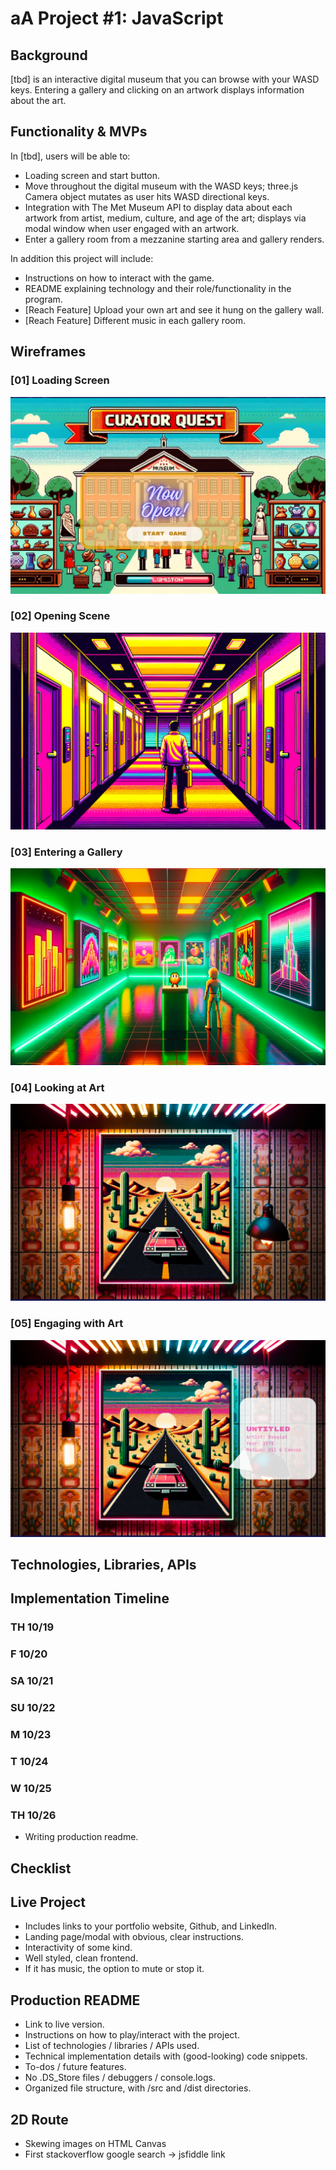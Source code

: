 # aA Project #1: JavaScript

## Background
[tbd] is an interactive digital museum that you can browse with your WASD keys. 
Entering a gallery and clicking on an artwork displays information about the art.




## Functionality & MVPs
In [tbd], users will be able to:
- Loading screen and start button.
- Move throughout the digital museum with the WASD keys; three.js Camera object mutates as user hits WASD directional keys.
- Integration with The Met Museum API to display data about each artwork from artist, medium, culture, and age of the art; displays via modal window when user engaged with an artwork.
- Enter a gallery room from a mezzanine starting area and gallery renders.

In addition this project will include:
- Instructions on how to interact with the game.
- README explaining technology and their role/functionality in the program.
- [Reach Feature] Upload your own art and see it hung on the gallery wall.
- [Reach Feature] Different music in each gallery room.




## Wireframes
### [01] Loading Screen
![Wireframe 01](https://github.com/garysbot/aa-project-one-javascript/blob/main/+wireframe-images/gary-jiang-js-proj-wireframe-1.png?raw=true)

### [02] Opening Scene
![Wireframe 02](https://github.com/garysbot/aa-project-one-javascript/blob/main/+wireframe-images/gary-jiang-js-proj-wireframe-2.png?raw=true)

### [03] Entering a Gallery
![Wireframe 03](https://github.com/garysbot/aa-project-one-javascript/blob/main/+wireframe-images/gary-jiang-js-proj-wireframe-3.png?raw=true)

### [04] Looking at Art
![Wireframe 04](https://github.com/garysbot/aa-project-one-javascript/blob/main/+wireframe-images/gary-jiang-js-proj-wireframe-4.png?raw=true)

### [05] Engaging with Art
![Wireframe 05](https://github.com/garysbot/aa-project-one-javascript/blob/main/+wireframe-images/gary-jiang-js-proj-wireframe-5.png?raw=true)

## Technologies, Libraries, APIs

## Implementation Timeline

### TH 10/19
### F 10/20
### SA 10/21
### SU 10/22
### M 10/23
### T 10/24
### W 10/25
### TH 10/26
- Writing production readme.

## Checklist

## Live Project
- Includes links to your portfolio website, Github, and LinkedIn.
- Landing page/modal with obvious, clear instructions.
- Interactivity of some kind.
- Well styled, clean frontend.
- If it has music, the option to mute or stop it.

## Production README
- Link to live version.
- Instructions on how to play/interact with the project.
- List of technologies / libraries / APIs used.
- Technical implementation details with (good-looking) code snippets.
- To-dos / future features.
- No .DS_Store files / debuggers / console.logs.
- Organized file structure, with /src and /dist directories.

## 2D Route
- Skewing images on HTML Canvas
- First stackoverflow google search -> jsfiddle link 
